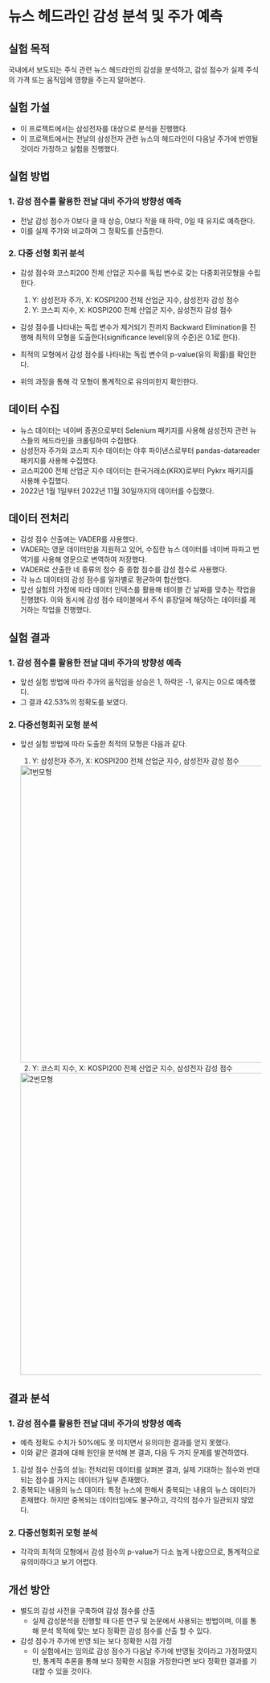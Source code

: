 # 뉴스 헤드라인 감성 분석 및 주가 예측

## 실험 목적
국내에서 보도되는 주식 관련 뉴스 헤드라인의 감성을 분석하고, 감성 점수가 실제 주식의 가격 또는 움직임에 영향을 주는지 알아본다.

## 실험 가설
* 이 프로젝트에서는 삼성전자를 대상으로 분석을 진행했다.
* 이 프로젝트에서는 전날의 삼성전자 관련 뉴스의 헤드라인이 다음날 주가에 반영될 것이라 가정하고 실험을 진행했다.

## 실험 방법

### 1. 감성 점수를 활용한 전날 대비 주가의 방향성 예측
* 전날 감성 점수가 0보다 클 때 상승, 0보다 작을 때 하락, 0일 때 유지로 예측한다.
* 이를 실제 주가와 비교하여 그 정확도를 산출한다.

### 2. 다중 선형 회귀 분석
* 감성 점수와 코스피200 전체 산업군 지수를 독립 변수로 갖는 다중회귀모형을 수립한다.
  1. Y: 삼성전자 주가, X: KOSPI200 전체 산업군 지수, 삼성전자 감성 점수
  2. Y: 코스피 지수, X: KOSPI200 전체 산업군 지수, 삼성전자 감성 점수

* 감성 점수를 나타내는 독립 변수가 제거되기 전까지 Backward Elimination을 진행해 최적의 모형을 도출한다(significance level(유의 수준)은 0.1로 한다).
* 최적의 모형에서 감성 점수를 나타내는 독립 변수의 p-value(유의 확률)를 확인한다.
* 위의 과정을 통해 각 모형이 통계적으로 유의미한지 확인한다.

## 데이터 수집
* 뉴스 데이터는 네이버 증권으로부터 Selenium 패키지를 사용해 삼성전자 관련 뉴스들의 헤드라인을 크롤링하여 수집했다.
* 삼성전자 주가와 코스피 지수 데이터는 야후 파이낸스로부터 pandas-datareader 패키지를 사용해 수집했다.
* 코스피200 전체 산업군 지수 데이터는 한국거래소(KRX)로부터 Pykrx 패키지를 사용해 수집했다.
* 2022년 1월 1일부터 2022년 11월 30일까지의 데이터를 수집했다.

## 데이터 전처리
* 감성 점수 산출에는 VADER를 사용했다.
* VADER는 영문 데이터만을 지원하고 있어, 수집한 뉴스 데이터를 네이버 파파고 번역기를 사용해 영문으로 변역하여 저장했다.
* VADER로 산출한 네 종류의 점수 중 종합 점수를 감성 점수로 사용했다.
* 각 뉴스 데이터의 감성 점수를 일자별로 평균하여 합산했다.
* 앞선 실험의 가정에 따라 데이터 인덱스를 활용해 테이블 간 날짜를 맞추는 작업을 진행했다. 이와 동시에 감성 점수 테이블에서 주식 휴장일에 해당하는 데이터를 제거하는 작업을 진행했다.

## 실험 결과

### 1. 감성 점수를 활용한 전날 대비 주가의 방향성 예측
* 앞선 실험 방법에 따라 주가의 움직임을 상승은 1, 하락은 -1, 유지는 0으로 예측했다.
* 그 결과 42.53%의 정확도를 보였다.

### 2. 다중선형회귀 모형 분석
* 앞선 실험 방법에 따라 도출한 최적의 모형은 다음과 같다.

  1. Y: 삼성전자 주가, X: KOSPI200 전체 산업군 지수, 삼성전자 감성 점수
    <img width="590" alt="1번모형" src="https://github.com/rlarlgh96/financial-sentiment-analysis/assets/121072239/0857de80-c709-4f16-af22-3342239ce8c1">
    
  2. Y: 코스피 지수, X: KOSPI200 전체 산업군 지수, 삼성전자 감성 점수
    <img width="600" alt="2번모형" src="https://github.com/rlarlgh96/financial-sentiment-analysis/assets/121072239/b2008e8a-80df-40b9-95b1-649f0158192c">
  
## 결과 분석

### 1. 감성 점수를 활용한 전날 대비 주가의 방향성 예측
* 예측 정확도 수치가 50%에도 못 미치면서 유의미한 결과를 얻지 못했다.
* 이와 같은 결과에 대해 원인을 분석해 본 결과, 다음 두 가지 문제를 발견하였다.
1. 감성 점수 산출의 성능: 전처리된 데이터를 살펴본 결과, 실제 기대하는 점수와 반대되는 점수를 가지는 데이터가 일부 존재했다.
2. 중복되는 내용의 뉴스 데이터: 특정 뉴스에 한해서 중복되는 내용의 뉴스 데이터가 존재했다. 하지만 중복되는 데이터임에도 불구하고, 각각의 점수가 일관되지 않았다.

### 2. 다중선형회귀 모형 분석
* 각각의 최적의 모형에서 감성 점수의 p-value가 다소 높게 나왔으므로, 통계적으로 유의미하다고 보기 어렵다.

## 개선 방안
* 별도의 감성 사전을 구축하여 감성 점수를 산출
  * 실제 감성분석을 진행할 때 다른 연구 및 논문에서 사용되는 방법이며, 이를 통해 분석 목적에 맞는 보다 정확한 감성 점수를 산출 할 수 있다.
* 감성 점수가 주가에 반영 되는 보다 정확한 시점 가정
  * 이 실험에서는 임의로 감성 점수가 다음날 주가에 반영될 것이라고 가정하였지만, 통계적 추론을 통해 보다 정확한 시점을 가정한다면 보다 정확한 결과를 기대할 수 있을 것이다.
